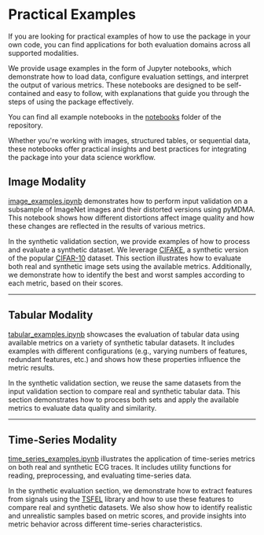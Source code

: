 # Practical Examples

If you are looking for practical examples of how to use the package in your own code, you can find applications for both evaluation domains across all supported modalities.

We provide usage examples in the form of Jupyter notebooks, which demonstrate how to load data, configure evaluation settings, and interpret the output of various metrics. These notebooks are designed to be self-contained and easy to follow, with explanations that guide you through the steps of using the package effectively.

You can find all example notebooks in the [notebooks](https://github.com/fraunhoferportugal/pymdma/tree/main/notebooks) folder of the repository.

Whether you're working with images, structured tables, or sequential data, these notebooks offer practical insights and best practices for integrating the package into your data science workflow.

## Image Modality

[image_examples.ipynb](https://github.com/fraunhoferportugal/pymdma/blob/main/notebooks/image_examples.ipynb) demonstrates how to perform input validation on a subsample of ImageNet images and their distorted versions using pyMDMA. This notebook shows how different distortions affect image quality and how these changes are reflected in the results of various metrics.

In the synthetic validation section, we provide examples of how to process and evaluate a synthetic dataset. We leverage [CIFAKE](https://www.kaggle.com/datasets/birdy654/cifake-real-and-ai-generated-synthetic-images), a synthetic version of the popular [CIFAR-10](https://www.cs.toronto.edu/~kriz/cifar.html) dataset. This section illustrates how to evaluate both real and synthetic image sets using the available metrics. Additionally, we demonstrate how to identify the best and worst samples according to each metric, based on their scores.

______________________________________________________________________

## Tabular Modality

[tabular_examples.ipynb](https://github.com/fraunhoferportugal/pymdma/blob/main/notebooks/tabular_examples.ipynb) showcases the evaluation of tabular data using available metrics on a variety of synthetic tabular datasets. It includes examples with different configurations (e.g., varying numbers of features, redundant features, etc.) and shows how these properties influence the metric results.

In the synthetic validation section, we reuse the same datasets from the input validation section to compare real and synthetic tabular data. This section demonstrates how to process both sets and apply the available metrics to evaluate data quality and similarity.

______________________________________________________________________

## Time-Series Modality

[time_series_examples.ipynb](https://github.com/fraunhoferportugal/pymdma/blob/main/notebooks/time_series_examples.ipynb) illustrates the application of time-series metrics on both real and synthetic ECG traces. It includes utility functions for reading, preprocessing, and evaluating time-series data.

In the synthetic evaluation section, we demonstrate how to extract features from signals using the [TSFEL](https://tsfel.readthedocs.io/en/latest/index.html) library and how to use these features to compare real and synthetic datasets. We also show how to identify realistic and unrealistic samples based on metric scores, and provide insights into metric behavior across different time-series characteristics.
